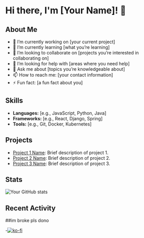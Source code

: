 

# Hi there, I'm [Your Name]! 👋

## About Me
- 🔭 I’m currently working on [your current project]
- 🌱 I’m currently learning [what you’re learning]
- 👯 I’m looking to collaborate on [projects you’re interested in collaborating on]
- 🤔 I’m looking for help with [areas where you need help]
- 💬 Ask me about [topics you’re knowledgeable about]
- 📫 How to reach me: [your contact information]
- ⚡ Fun fact: [a fun fact about you]

## Skills
- **Languages:** [e.g., JavaScript, Python, Java]
- **Frameworks:** [e.g., React, Django, Spring]
- **Tools:** [e.g., Git, Docker, Kubernetes]

## Projects
- [Project 1 Name](link): Brief description of project 1.
- [Project 2 Name](link): Brief description of project 2.
- [Project 3 Name](link): Brief description of project 3.

## Stats
![Your GitHub stats](https://github-readme-stats.vercel.app/api?username=yourusername&show_icons=true&theme=radical)

## Recent Activity
<!--START_SECTION:activity-->
<!--END_SECTION:activity-->

##im broke pls dono

-[![ko-fi](https://ko-fi.com/img/githubbutton_sm.svg)](https://ko-fi.com/U7U6Z3TZX)
